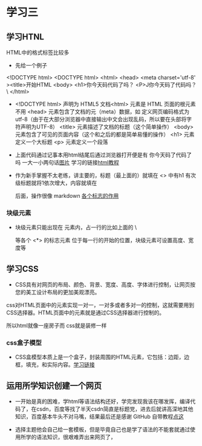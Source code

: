 # 学习三
## 学习HTNL
HTML中的格式标签比较多


* 先给一个例子


\<!DOCTYPE html>  \<DOCTYPE html>  \<html>  \<head>  \<meta charset='utf-8'  >\<title>开始HTML</title>   </head>  \<body>  \<h1>你今天码代码了吗？</h1>  \<P>J你今天码了代码吗？\   </body>\</html>


* \<!DOCTYPE html> 声明为 HTML5 文档\<html> 元素是 HTML 页面的根元素不用  \<head> 元素包含了文档的元（meta）数据，如 <meta charset="utf-8"> 定义网页编码格式为 utf-8（由于在大部分浏览器中直接输出中文会出现乱码，所以要在头部将字符声明为UTF-8）  \<title> 元素描述了文档的标题（这个简单操作）   \<body> 元素包含了可见的页面内容（这个和之后的都是简单易懂的操作）  \<h1> 元素定义一个大标题  \<p> 元素定义一个段落

* 上面代码通过记事本用html结尾后通过浏览器打开便是有 你今天码了代码了吗 一大一小两句话[图片](C:\Users\86182\Desktop)   学习的链接[html教程](https://blog.csdn.net/zong596568821xp/article/details/83277729?ops_request_misc=%257B%2522request%255Fid%2522%253A%2522163601509416780357244705%2522%252C%2522scm%2522%253A%252220140713.130102334..%2522%257D&request_id=163601509416780357244705&biz_id=0&utm_medium=distribute.pc_search_result.none-task-blog-2~all~sobaiduend~default-1-83277729.pc_search_result_control_group&utm_term=html%E9%9B%B6%E5%9F%BA%E7%A1%80%E5%85%A5%E9%97%A8&spm=1018.2226.3001.4187)
* 作为新手掌握不太老练，讲主要的，标题（最上面的）就填在 <> 中有h1 有次级标题就将1依次增大，内容就填在 <p>后面，操作很像 markdown [各个标志的作用](https://blog.csdn.net/bwf_erg/article/details/69845908?ops_request_misc=%257B%2522request%255Fid%2522%253A%2522163659404916780255249706%2522%252C%2522scm%2522%253A%252220140713.130102334.pc%255Fall.%2522%257D&request_id=163659404916780255249706&biz_id=0&utm_medium=distribute.pc_search_result.none-task-blog-2~all~first_rank_ecpm_v1~rank_v31_ecpm-2-69845908.pc_search_result_cache&utm_term=%E5%9D%97%E7%BA%A7%E5%85%83%E7%B4%A0%E6%98%AF%E4%BB%80%E4%B9%88&spm=1018.2226.3001.4187)

### 块级元素

* 块级元素只能出现在 <body> 元素内，占一行的比如上面的 \\<p> 等各个 <*> 的标志元素 位于每一行的开始的位置，块级元素可设置高度、宽度等
## 学习CSS
* CSS具有对网页的布局、颜色、背景、宽度、高度、字体进行控制，让网页按您的美工设计布局的更加美观漂亮。
 
 css对HTML页面中的元素实现一对一，一对多或者多对一的控制，这就需要用到CSS选择器。HTML页面中的元素就是通过CSS选择器进行控制的。

所以html就像一座房子而 css就是装修一样
 
 
 ### css盒子模型
 
 * CSS盒模型本质上是一个盒子，封装周围的HTML元素，它包括：边距，边框，填充，和实际内容。[学习链接](https://www.runoob.com/css/css-boxmodel.html)
 
 ## 运用所学知识创建一个网页
 
 * 一开始是真的困难，学html等语法结构还好，学完发现我该在哪发挥，编译代码了，在csdn，百度等找了半天csdn简直是标题党，进去后就讲高深地其他知识，百度基本牛头不对马嘴，结果最后还是感谢 GitHub 自带教程[点这](https://docs.github.com/en/pages/quickstart)
 
 * 选择主题他会自己给一套模板，但是毕竟自己也是学了语法的不能套就通过使用所学的语法知识，很艰难弄出来网页了，
